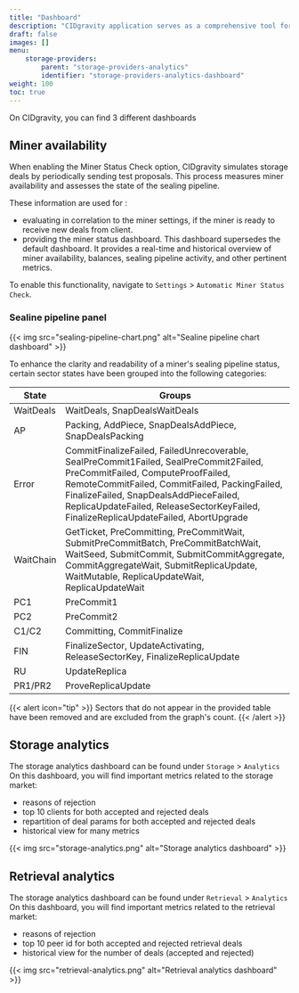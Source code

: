 ```yaml
---
title: "Dashboard"
description: "CIDgravity application serves as a comprehensive tool for managing and monitoring of : clients, pricing, acceptance criterias, avalability and activity."
draft: false
images: []
menu:
    storage-providers:
        parent: "storage-providers-analytics"
        identifier: "storage-providers-analytics-dashboard"
weight: 100
toc: true
---
```


On CIDgravity, you can find 3 different dashboards

## Miner availability

When enabling the Miner Status Check option, CIDgravity simulates storage deals by periodically sending test proposals. 
This process measures miner availability and assesses the state of the sealing pipeline.

These information are used for : 

- evaluating in correlation to the miner settings, if the miner is ready to receive new deals from client.
- providing the miner status dashboard. This dashboard supersedes the default dashboard. It provides a real-time and historical overview of miner availability, balances, sealing pipeline activity, and other pertinent metrics.

To enable this functionality, navigate to `Settings` > `Automatic Miner Status Check`. 

### Sealine pipeline panel

{{< img src="sealing-pipeline-chart.png" alt="Sealine pipeline chart dashboard" >}}

To enhance the clarity and readability of a miner's sealing pipeline status, certain sector states have been grouped into the following categories:

| State | Groups
| ----- | ----- |
| WaitDeals | WaitDeals, SnapDealsWaitDeals
| AP | Packing, AddPiece, SnapDealsAddPiece, SnapDealsPacking
| Error | CommitFinalizeFailed, FailedUnrecoverable, SealPreCommit1Failed, SealPreCommit2Failed, PreCommitFailed, ComputeProofFailed, RemoteCommitFailed, CommitFailed, PackingFailed, FinalizeFailed, SnapDealsAddPieceFailed, ReplicaUpdateFailed, ReleaseSectorKeyFailed, FinalizeReplicaUpdateFailed, AbortUpgrade
| WaitChain | GetTicket, PreCommitting, PreCommitWait, SubmitPreCommitBatch, PreCommitBatchWait, WaitSeed, SubmitCommit, SubmitCommitAggregate, CommitAggregateWait, SubmitReplicaUpdate, WaitMutable, ReplicaUpdateWait, ReplicaUpdateWait
| PC1 | PreCommit1
| PC2 | PreCommit2
| C1/C2 | Committing, CommitFinalize
| FIN | FinalizeSector, UpdateActivating, ReleaseSectorKey, FinalizeReplicaUpdate
| RU | UpdateReplica
| PR1/PR2 | ProveReplicaUpdate

{{< alert icon="tip" >}}
Sectors that do not appear in the provided table have been removed and are excluded from the graph's count.
{{< /alert >}}

## Storage analytics

The storage analytics dashboard can be found under `Storage` > `Analytics`
On this dashboard, you will find important metrics related to the storage market:

- reasons of rejection
- top 10 clients for both accepted and rejected deals
- repartition of deal params for both accepted and rejected deals
- historical view for many metrics

{{< img src="storage-analytics.png" alt="Storage analytics dashboard" >}}

## Retrieval analytics

The storage analytics dashboard can be found under `Retrieval` > `Analytics`
On this dashboard, you will find important metrics related to the retrieval market:

- reasons of rejection
- top 10 peer id for both accepted and rejected retrieval deals
- historical view for the number of deals (accepted and rejected)

{{< img src="retrieval-analytics.png" alt="Retrieval analytics dashboard" >}}